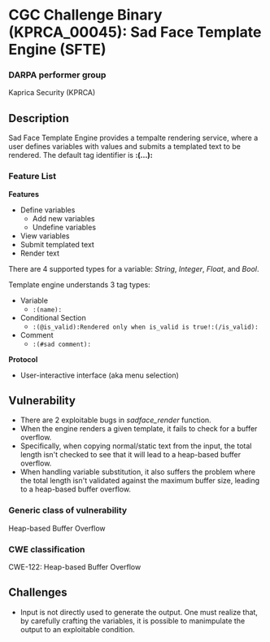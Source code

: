 # CGC Challenge Binary (KPRCA\_00045): Sad Face Template Engine (SFTE)

### DARPA performer group
Kaprica Security (KPRCA)

## Description

Sad Face Template Engine provides a tempalte rendering service, where a user defines variables with values and submits a templated text to be rendered. The default tag identifier is **:(...):**

### Feature List

**Features**

- Define variables
  - Add new variables
  - Undefine variables
- View variables
- Submit templated text
- Render text

There are 4 supported types for a variable: _String_, _Integer_, _Float_, and _Bool_.

Template engine understands 3 tag types:

- Variable
  - `:(name):`
- Conditional Section
  - `:(@is_valid):Rendered only when is_valid is true!:(/is_valid):`
- Comment
  - `:(#sad comment):`


**Protocol**

- User-interactive interface (aka menu selection)

## Vulnerability

- There are 2 exploitable bugs in _sadface_render_ function.
- When the engine renders a given template, it fails to check for a buffer overflow.
- Specifically, when copying normal/static text from the input, the total length isn't checked to see that it will lead to a heap-based buffer overflow.
- When handling variable substitution, it also suffers the problem where the total length isn't validated against the maximum buffer size, leading to a heap-based buffer overflow.

### Generic class of vulnerability

Heap-based Buffer Overflow

### CWE classification

CWE-122: Heap-based Buffer Overflow

## Challenges

- Input is not directly used to generate the output. One must realize that, by carefully crafting the variables, it is possible to manimpulate the output to an exploitable condition.